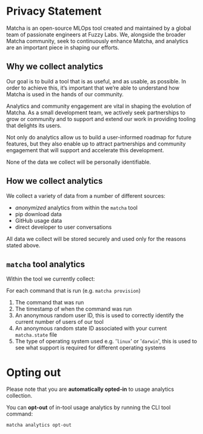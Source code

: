 # Privacy Statement

Matcha is an open-source MLOps tool created and maintained by a global team of passionate engineers at Fuzzy Labs. We, alongside the broader Matcha community, seek to continuously enhance Matcha, and analytics are an important piece in shaping our efforts.

## Why we collect analytics

Our goal is to build a tool that is as useful, and as usable, as possible. In order to achieve this, it’s important that we’re able to understand how Matcha is used in the hands of our community.

Analytics and community engagement are vital in shaping the evolution of Matcha. As a small development team, we actively seek partnerships to grow or community and to support and extend our work in providing tooling that delights its users.

Not only do analytics allow us to build a user-informed roadmap for future features, but they also enable up to attract partnerships and community engagement that will support and accelerate this development.

None of the data we collect will be personally identifiable.

## How we collect analytics

We collect a variety of data from a number of different sources:

- *anonymized* analytics from within the `matcha` tool
- pip download data
- GitHub usage data
- direct developer to user conversations


All data we collect will be stored securely and used only for the reasons stated above.

## `matcha` tool analytics

Within the tool we currently collect:

For each command that is run (e.g. `matcha provision`)
1. The command that was run
2. The timestamp of when the command was run
3. An anonymous random user ID, this is used to correctly identify the current number of users of our tool
4. An anonymous random state ID associated with your current `matcha.state` file
5. The type of operating system used e.g. '`linux`' or '`darwin`', this is used to see what support is required for different operating systems

# Opting out

Please note that you are **automatically opted-in** to usage analytics collection.

You can **opt-out** of in-tool usage analytics by running the CLI tool command:

```bash
matcha analytics opt-out
```
